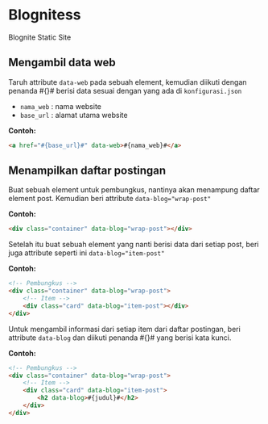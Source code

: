 # Blognitess
Blognite Static Site

## Mengambil data web
Taruh attribute ```data-web``` pada sebuah element, kemudian diikuti dengan penanda #{}# berisi data sesuai dengan yang ada di ```konfigurasi.json```

- ```nama_web``` : nama website
- ```base_url``` : alamat utama website

**Contoh:**
```html
<a href="#{base_url}#" data-web>#{nama_web}#</a>
```

## Menampilkan daftar postingan
Buat sebuah element untuk pembungkus, nantinya akan menampung daftar element post. Kemudian beri attribute ```data-blog="wrap-post"```

**Contoh:**
```html
<div class="container" data-blog="wrap-post"></div>
```

Setelah itu buat sebuah element yang nanti berisi data dari setiap post, beri juga attribute seperti ini ```data-blog="item-post"```

**Contoh:**
```html
<!-- Pembungkus -->
<div class="container" data-blog="wrap-post">
    <!-- Item -->
    <div class="card" data-blog="item-post"></div>
</div>
```

Untuk mengambil informasi dari setiap item dari daftar postingan, beri attribute ```data-blog``` dan diikuti penanda #{}# yang berisi kata kunci.

**Contoh:**
```html
<!-- Pembungkus -->
<div class="container" data-blog="wrap-post">
    <!-- Item -->
    <div class="card" data-blog="item-post">
        <h2 data-blog>#{judul}#</h2>
    </div>
</div>
```